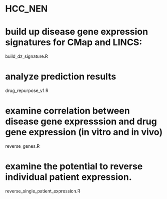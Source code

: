 # HCC_NEN

# build up disease gene expression signatures for CMap and LINCS:
build_dz_signature.R

# analyze prediction results
drug_repurpose_v1.R

# examine correlation between disease gene expresssion and drug gene expression (in vitro and in vivo)
reverse_genes.R

# examine the potential to reverse individual patient expression.
reverse_single_patient_expression.R